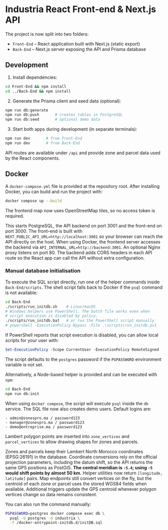 # Industria React Front‑end & Next.js API

The project is now split into two folders:

- `Front-End` – React application built with Next.js (static export)
- `Back-End` – Next.js server exposing the API and Prisma database

## Development

1. Install dependencies:

```bash
cd Front-End && npm install
cd ../Back-End && npm install
```

2. Generate the Prisma client and seed data (optional):

```bash
npm run db:generate
npm run db:push       # creates tables in PostgreSQL
npm run db:seed       # optional demo data
```

3. Start both apps during development (in separate terminals):

```bash
npm run dev       # from Front-End
npm run dev       # from Back-End
```

API routes are available under `/api` and provide zone and parcel data used by the React components.

## Docker

A `docker-compose.yml` file is provided at the repository root. After installing Docker, you can build and run the project with:

```bash
docker compose up --build
```

The frontend map now uses OpenStreetMap tiles, so no access token is required.

This starts PostgreSQL, the API backend on port 3001 and the front-end on port 3000.
The front-end is built with `NEXT_PUBLIC_API_URL=http://localhost:3001` so your
browser can reach the API directly on the host. When using Docker, the frontend
server accesses the backend via `API_INTERNAL_URL=http://backend:3001`.
An optional Nginx proxy listens on port 80.
The backend adds CORS headers in each API route so the React app can call the API
without extra configuration.

### Manual database initialisation

To execute the SQL script directly, run one of the helper commands inside
`Back-End/scripts`. The shell script falls back to Docker if the `psql` command
is not available:

```bash
cd Back-End
./scripts/run_initdb.sh    # Linux/macOS
# Windows helpers use PowerShell. The batch file works even when
# script execution is disabled by policy.
./scripts/run_initdb.bat   # or run the PowerShell script manually
# powershell -ExecutionPolicy Bypass -File .\scripts\run_initdb.ps1
```

If PowerShell reports that script execution is disabled, you can allow
local scripts for your user with:

```powershell
Set-ExecutionPolicy -Scope CurrentUser -ExecutionPolicy RemoteSigned
```

The script defaults to the `postgres` password if the `PGPASSWORD`
environment variable is not set.

Alternatively, a Node-based helper is provided and can be executed with `npm`:

```bash
cd Back-End
npm run db:init
```

When using `docker compose`, the script will execute `psql` inside the `db` service.
The SQL file now also creates demo users. Default logins are:

```
- admin@zonespro.ma / password123
- manager@zonespro.ma / password123
- demo@entreprise.ma / password123
```
Lambert polygon points are inserted into `zone_vertices` and `parcel_vertices`
to allow drawing shapes for zones and parcels.

Zones and parcels keep their Lambert North Morocco coordinates (EPSG:26191) in
the database. Coordinate conversions rely on the official projection
parameters, including the datum shift, so the API returns the same GPS
positions as PostGIS. **The central meridian is `-5.4`; using `-5` would shift
points by almost 50&nbsp;km.** Helper utilities now return `[longitude,
latitude]` pairs. Map endpoints still convert vertices on the fly, but the
centroid of each zone or parcel uses the stored WGS84 fields when available.
Additional triggers update the GPS centroid whenever polygon vertices change so
data remains consistent.

You can also run the command manually:

```bash
PGPASSWORD=postgres docker compose exec db \
  psql -U postgres -d industria \
  -f /docker-entrypoint-initdb.d/initDB.sql
```
